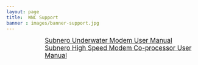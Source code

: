 ```yaml
---
layout: page
title:  WNC Support
banner : images/banner-support.jpg
---
```


<div class="full">
<div class="row">
<div style="padding-left: 20%">
	<div class="brochure-container">
		<a  href="{{site.baseurl}}/brochures/subnero-modem.pdf" style="font-size: 1.2em;">Subnero Underwater Modem User Manual</a>
	</div>
	<div class="brochure-container">
		<a  href="{{site.baseurl}}/brochures/subnero-highspeedmodem.pdf" style="font-size: 1.2em;">Subnero High Speed Modem Co-processor User Manual</a>
	</div>
	<div class="spacing">
	</div>
	<div class="spacing">
	</div>
</div>
</div>
</div>
